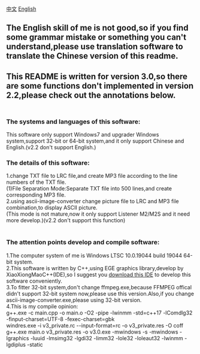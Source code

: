 [中文](https://github.com/WuXiaTux/LRC_Reader/blob/main/README.md) [English](https://github.com/WuXiaTux/LRC_Reader/blob/main/README_ENGLISH.md)

## The English skill of me is not good,so if you find some grammar mistake or something you can't understand,please use translation software to translate the Chinese version of this readme.<br>
## This README is written for version 3.0,so there are some functions don't implemented in version 2.2,please check out the annotations below.<br><br>
### The systems and languages of this software:<br>
This software only support Windows7 and upgrader Windows system,support 32-bit or 64-bit system,and it only support Chinese and English.(v2.2 don't support English.)<br>
### The details of this software:<br>
1.change TXT file to LRC file,and create MP3 file according to the line numbers of the TXT file.<br>
(1)File Separation Mode:Separate TXT file into 500 lines,and create corresponding MP3 file.<br>
2.using ascii-image-converter change picture file to LRC and MP3 file combination,to display ASCII picture.<br>
(This mode is not mature,now it only support Listener M2/M2S and it need more develop.)(v2.2 don't support this function)<br><br>
### The attention points develop and compile software:<br>
1.The computer system of me is Windows LTSC 10.0.19044 build 19044 64-bit system.<br>
2.This software is written by C++,using EGE graphics library,develop by XiaoXiongMaoC++(IDE),so I suggest you [download this IDE](http://royqh.net/redpandacpp/download/) to develop this software conveniently.<br>
3.To fitter 32-bit system,don't change ffmpeg.exe,because FFMPEG offical didn't support 32-bit system now,please use this version.Also,if you change ascii-image-converter.exe,please using 32-bit version.<br>
4.This is my compile opinion:<br>
g++.exe -c main.cpp -o main.o   -O2 -pipe -lwinmm -std=c++17 -lComdlg32  -finput-charset=UTF-8 -fexec-charset=gbk <br>
windres.exe -i v3_private.rc --input-format=rc -o v3_private.res -O coff <br>
g++.exe main.o v3_private.res -o v3.0.exe -mwindows -s -mwindows -lgraphics -luuid -lmsimg32 -lgdi32 -limm32 -lole32 -loleaut32 -lwinmm -lgdiplus -static
